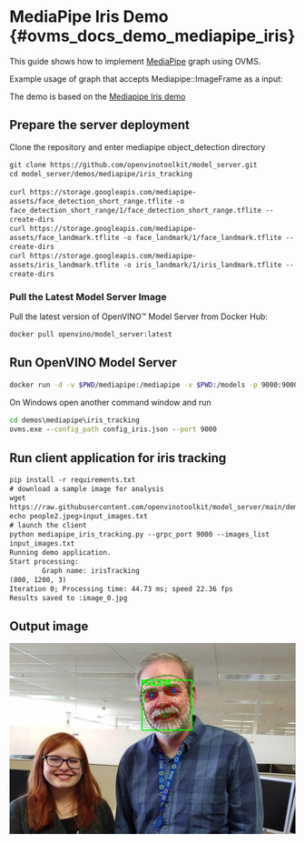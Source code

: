 # MediaPipe Iris Demo {#ovms_docs_demo_mediapipe_iris}

This guide shows how to implement [MediaPipe](../../../docs/mediapipe.md) graph using OVMS.

Example usage of graph that accepts Mediapipe::ImageFrame as a input:

The demo is based on the [Mediapipe Iris demo](https://github.com/google/mediapipe/blob/master/docs/solutions/iris.md)

## Prepare the server deployment

Clone the repository and enter mediapipe object_detection directory
```console
git clone https://github.com/openvinotoolkit/model_server.git
cd model_server/demos/mediapipe/iris_tracking

curl https://storage.googleapis.com/mediapipe-assets/face_detection_short_range.tflite -o face_detection_short_range/1/face_detection_short_range.tflite --create-dirs
curl https://storage.googleapis.com/mediapipe-assets/face_landmark.tflite -o face_landmark/1/face_landmark.tflite --create-dirs
curl https://storage.googleapis.com/mediapipe-assets/iris_landmark.tflite -o iris_landmark/1/iris_landmark.tflite --create-dirs

```
### Pull the Latest Model Server Image
Pull the latest version of OpenVINO&trade; Model Server from Docker Hub:
```Bash
docker pull openvino/model_server:latest

```

## Run OpenVINO Model Server
```bash
docker run -d -v $PWD/mediapipe:/mediapipe -v $PWD:/models -p 9000:9000 openvino/model_server:latest --config_path /models/config_iris.json --port 9000
```

On Windows open another command window and run
```bat
cd demos\mediapipe\iris_tracking
ovms.exe --config_path config_iris.json --port 9000
```

## Run client application for iris tracking
```console
pip install -r requirements.txt
# download a sample image for analysis
wget https://raw.githubusercontent.com/openvinotoolkit/model_server/main/demos/common/static/images/people/people2.jpeg
echo people2.jpeg>input_images.txt
# launch the client
python mediapipe_iris_tracking.py --grpc_port 9000 --images_list input_images.txt
Running demo application.
Start processing:
        Graph name: irisTracking
(800, 1200, 3)
Iteration 0; Processing time: 44.73 ms; speed 22.36 fps
Results saved to :image_0.jpg
```
## Output image
![output](output_image.jpg)
